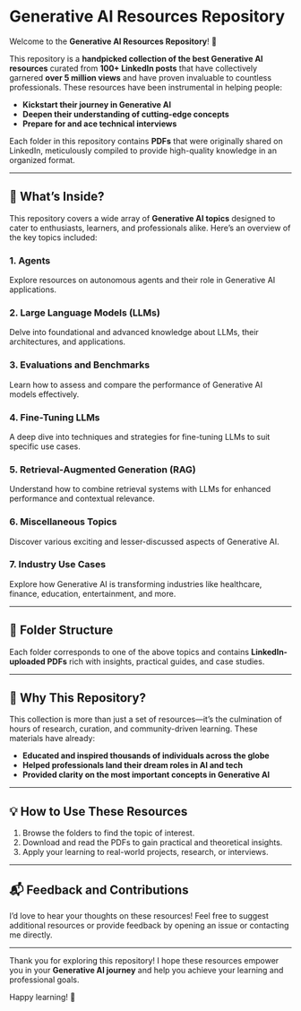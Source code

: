# Generative AI Resources Repository

Welcome to the **Generative AI Resources Repository**! 🚀

This repository is a **handpicked collection of the best Generative AI resources** curated from **100+ LinkedIn posts** that have collectively garnered **over 5 million views** and have proven invaluable to countless professionals. These resources have been instrumental in helping people:

- **Kickstart their journey in Generative AI**  
- **Deepen their understanding of cutting-edge concepts**  
- **Prepare for and ace technical interviews**  

Each folder in this repository contains **PDFs** that were originally shared on LinkedIn, meticulously compiled to provide high-quality knowledge in an organized format.

---

## 🌟 What’s Inside?

This repository covers a wide array of **Generative AI topics** designed to cater to enthusiasts, learners, and professionals alike. Here’s an overview of the key topics included:

### 1. **Agents**  
   Explore resources on autonomous agents and their role in Generative AI applications.  
   
### 2. **Large Language Models (LLMs)**  
   Delve into foundational and advanced knowledge about LLMs, their architectures, and applications.  

### 3. **Evaluations and Benchmarks**  
   Learn how to assess and compare the performance of Generative AI models effectively.  

### 4. **Fine-Tuning LLMs**  
   A deep dive into techniques and strategies for fine-tuning LLMs to suit specific use cases.  

### 5. **Retrieval-Augmented Generation (RAG)**  
   Understand how to combine retrieval systems with LLMs for enhanced performance and contextual relevance.  

### 6. **Miscellaneous Topics**  
   Discover various exciting and lesser-discussed aspects of Generative AI.  

### 7. **Industry Use Cases**  
   Explore how Generative AI is transforming industries like healthcare, finance, education, entertainment, and more.  

---

## 📂 Folder Structure  

Each folder corresponds to one of the above topics and contains **LinkedIn-uploaded PDFs** rich with insights, practical guides, and case studies.

---

## 🤝 Why This Repository?  

This collection is more than just a set of resources—it’s the culmination of hours of research, curation, and community-driven learning. These materials have already:

- **Educated and inspired thousands of individuals across the globe**  
- **Helped professionals land their dream roles in AI and tech**  
- **Provided clarity on the most important concepts in Generative AI**

---

## 💡 How to Use These Resources  

1. Browse the folders to find the topic of interest.  
2. Download and read the PDFs to gain practical and theoretical insights.  
3. Apply your learning to real-world projects, research, or interviews.

---

## 📬 Feedback and Contributions  

I’d love to hear your thoughts on these resources! Feel free to suggest additional resources or provide feedback by opening an issue or contacting me directly.  

---

Thank you for exploring this repository! I hope these resources empower you in your **Generative AI journey** and help you achieve your learning and professional goals.  

Happy learning! 🚀  
